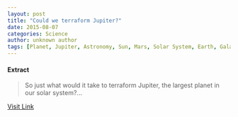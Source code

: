 ```yaml
---
layout: post
title: "Could we terraform Jupiter?"
date: 2015-08-07
categories: Science
author: unknown author
tags: [Planet, Jupiter, Astronomy, Sun, Mars, Solar System, Earth, Galaxy, Space science, Astronomical objects, Planetary science, Outer space, Physical sciences]
---
```





#### Extract
>So just what would it take to terraform Jupiter, the largest planet in our solar system?...



[Visit Link](http://phys.org/news/2015-08-terraform-jupiter.html)


